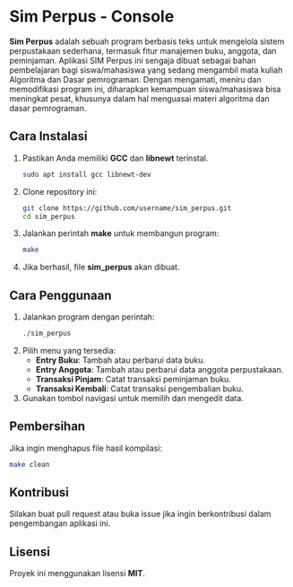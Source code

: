 # Sim Perpus - Console

**Sim Perpus** adalah sebuah program berbasis teks untuk mengelola sistem perpustakaan sederhana, termasuk fitur manajemen buku, anggota, dan peminjaman. 
Aplikasi SIM Perpus ini sengaja dibuat sebagai bahan pembelajaran bagi siswa/mahasiswa yang sedang mengambil mata kuliah Algoritma dan Dasar pemrograman.
Dengan mengamati, meniru dan memodifikasi program ini, diharapkan kemampuan siswa/mahasiswa bisa meningkat pesat, khusunya dalam hal menguasai materi algoritma dan dasar pemrograman.

## Cara Instalasi

1. Pastikan Anda memiliki **GCC** dan **libnewt** terinstal.
   ```sh
   sudo apt install gcc libnewt-dev
   ```
2. Clone repository ini:
   ```sh
   git clone https://github.com/username/sim_perpus.git
   cd sim_perpus
   ```
3. Jalankan perintah **make** untuk membangun program:
   ```sh
   make
   ```
4. Jika berhasil, file **sim_perpus** akan dibuat.

## Cara Penggunaan

1. Jalankan program dengan perintah:
   ```sh
   ./sim_perpus
   ```
2. Pilih menu yang tersedia:
   - **Entry Buku**: Tambah atau perbarui data buku.
   - **Entry Anggota**: Tambah atau perbarui data anggota perpustakaan.
   - **Transaksi Pinjam**: Catat transaksi peminjaman buku.
   - **Transaksi Kembali**: Catat transaksi pengembalian buku.
3. Gunakan tombol navigasi untuk memilih dan mengedit data.

## Pembersihan
Jika ingin menghapus file hasil kompilasi:
```sh
make clean
```

## Kontribusi
Silakan buat pull request atau buka issue jika ingin berkontribusi dalam pengembangan aplikasi ini.

## Lisensi
Proyek ini menggunakan lisensi **MIT**.
